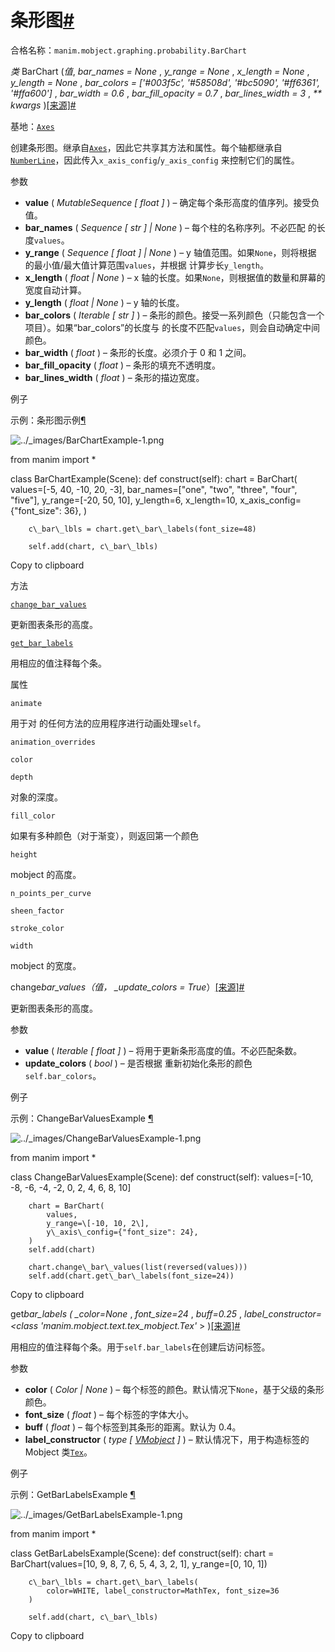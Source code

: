 # 条形图[#](#barchart "此标题的固定链接")

合格名称：`manim.mobject.graphing.probability.BarChart`

_类_ BarChart (_值_, _bar_names = None_ , _y_range = None_ , _x_length = None_ , _y_length = None_ , _bar_colors = \['#003f5c', '#58508d', '#bc5090', '#ff6361', '#ffa600'\]_ , _bar_width = 0.6_ , _bar_fill_opacity = 0.7_ , _bar_lines_width = 3_ , _\*\* kwargs_ )[\[来源\]](../_modules/manim/mobject/graphing/probability.html#BarChart)[#](#manim.mobject.graphing.probability.BarChart "此定义的固定链接")

基地：[`Axes`](manim.mobject.graphing.coordinate_systems.Axes.html#manim.mobject.graphing.coordinate_systems.Axes "manim.mobject.graphing.coordinate_systems.Axes")

创建条形图。继承自[`Axes`](manim.mobject.graphing.coordinate_systems.Axes.html#manim.mobject.graphing.coordinate_systems.Axes "manim.mobject.graphing.coordinate_systems.Axes")，因此它共享其方法和属性。每个轴都继承自[`NumberLine`](manim.mobject.graphing.number_line.NumberLine.html#manim.mobject.graphing.number_line.NumberLine "manim.mobject.graphing.number_line.NumberLine")，因此传入`x_axis_config`/`y_axis_config` 来控制它们的属性。

参数

- **value** ( _MutableSequence_ _\[_ _float_ _\]_ ) – 确定每个条形高度的值序列。接受负值。
- **bar_names** ( _Sequence_ _\[_ _str_ _\]_ _|_ _None_ ) – 每个柱的名称序列。不必匹配 的长度`values`。
- **y_range** ( _Sequence_ _\[_ _float_ _\]_ _|_ _None_ ) – y 轴值范围。如果`None`，则将根据 的最小值/最大值计算范围`values`，并根据 计算步长`y_length`。
- **x_length** ( _float_ _|_ _None_ ) – x 轴的长度。如果`None`，则根据值的数量和屏幕的宽度自动计算。
- **y_length** ( _float_ _|_ _None_ ) – y 轴的长度。
- **bar_colors** ( _Iterable_ _\[_ _str_ _\]_ ) – 条形的颜色。接受一系列颜色（只能包含一个项目）。如果“bar_colors”的长度与 的长度不匹配`values`，则会自动确定中间颜色。
- **bar_width** ( _float_ ) – 条形的长度。必须介于 0 和 1 之间。
- **bar_fill_opacity** ( _float_ ) – 条形的填充不透明度。
- **bar_lines_width** ( _float_ ) – 条形的描边宽度。

例子

示例：条形图示例[¶](#barchartexample)

![../_images/BarChartExample-1.png](../_images/BarChartExample-1.png)

from manim import \*

class BarChartExample(Scene):
def construct(self):
chart = BarChart(
values=\[-5, 40, -10, 20, -3\],
bar_names=\["one", "two", "three", "four", "five"\],
y_range=\[-20, 50, 10\],
y_length=6,
x_length=10,
x_axis_config={"font_size": 36},
)

        c\_bar\_lbls = chart.get\_bar\_labels(font_size=48)

        self.add(chart, c\_bar\_lbls)

Copy to clipboard

方法

[`change_bar_values`](#manim.mobject.graphing.probability.BarChart.change_bar_values "manim.mobject.graphing.probability.BarChart.change_bar_values")

更新图表条形的高度。

[`get_bar_labels`](#manim.mobject.graphing.probability.BarChart.get_bar_labels "manim.mobject.graphing.probability.BarChart.get_bar_labels")

用相应的值注释每个条。

属性

`animate`

用于对 的任何方法的应用程序进行动画处理`self`。

`animation_overrides`

`color`

`depth`

对象的深度。

`fill_color`

如果有多种颜色（对于渐变），则返回第一个颜色

`height`

mobject 的高度。

`n_points_per_curve`

`sheen_factor`

`stroke_color`

`width`

mobject 的宽度。

change*bar_values（*值*， \_update_colors = True*）[\[来源\]](../_modules/manim/mobject/graphing/probability.html#BarChart.change_bar_values)[#](#manim.mobject.graphing.probability.BarChart.change_bar_values "此定义的固定链接")

更新图表条形的高度。

参数

- **value** ( _Iterable_ _\[_ _float_ _\]_ ) – 将用于更新条形高度的值。不必匹配条数。
- **update_colors** ( _bool_ ) – 是否根据 重新初始化条形的颜色`self.bar_colors`。

例子

示例：ChangeBarValuesExample [¶](#changebarvaluesexample)

![../_images/ChangeBarValuesExample-1.png](../_images/ChangeBarValuesExample-1.png)

from manim import \*

class ChangeBarValuesExample(Scene):
def construct(self):
values=\[-10, -8, -6, -4, -2, 0, 2, 4, 6, 8, 10\]

        chart = BarChart(
            values,
            y_range=\[-10, 10, 2\],
            y\_axis\_config={"font_size": 24},
        )
        self.add(chart)

        chart.change\_bar\_values(list(reversed(values)))
        self.add(chart.get\_bar\_labels(font_size=24))

Copy to clipboard

get*bar_labels ( \_color=None* , _font_size=24_ , _buff=0.25_ , _label_constructor=<class 'manim.mobject.text.tex_mobject.Tex'_ \> )[\[来源\]](../_modules/manim/mobject/graphing/probability.html#BarChart.get_bar_labels)[#](#manim.mobject.graphing.probability.BarChart.get_bar_labels "此定义的固定链接")

用相应的值注释每个条。用于`self.bar_labels`在创建后访问标签。

参数

- **color** ( _Color_ _|_ _None_ ) – 每个标签的颜色。默认情况下`None`，基于父级的条形颜色。
- **font_size** ( _float_ ) – 每个标签的字体大小。
- **buff** ( _float_ ) – 每个标签到其条形的距离。默认为 0.4。
- **label_constructor** ( _type_ _\[_ [_VMobject_](manim.mobject.types.vectorized_mobject.VMobject.html#manim.mobject.types.vectorized_mobject.VMobject "manim.mobject.types.vectorized_mobject.VMobject") _\]_ ) – 默认情况下，用于构造标签的 Mobject 类[`Tex`](manim.mobject.text.tex_mobject.Tex.html#manim.mobject.text.tex_mobject.Tex "manim.mobject.text.tex_mobject.Tex")。

例子

示例：GetBarLabelsExample [¶](#getbarlabelsexample)

![../_images/GetBarLabelsExample-1.png](../_images/GetBarLabelsExample-1.png)

from manim import \*

class GetBarLabelsExample(Scene):
def construct(self):
chart = BarChart(values=\[10, 9, 8, 7, 6, 5, 4, 3, 2, 1\], y_range=\[0, 10, 1\])

        c\_bar\_lbls = chart.get\_bar\_labels(
            color=WHITE, label_constructor=MathTex, font_size=36
        )

        self.add(chart, c\_bar\_lbls)

Copy to clipboard
